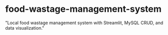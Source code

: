 # food-wastage-management-system
"Local food wastage management system with Streamlit, MySQL CRUD, and data visualization."
